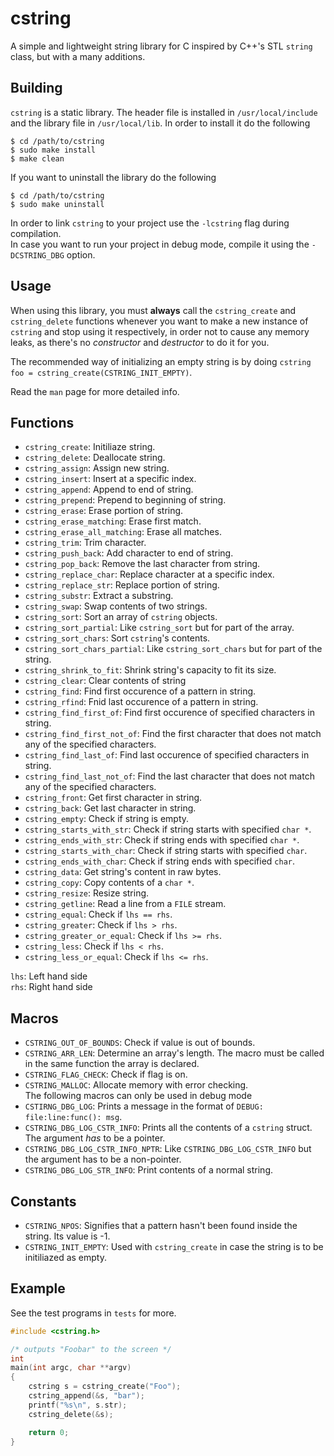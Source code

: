 # cstring

A simple and lightweight string library for C inspired by C++'s STL `string` class,
but with a many additions.

## Building

`cstring` is a static library. The header file is installed in `/usr/local/include` and
the library file in `/usr/local/lib`. In order to install it do the following

```shell
$ cd /path/to/cstring
$ sudo make install
$ make clean
```

If you want to uninstall the library do the following

```shell
$ cd /path/to/cstring
$ sudo make uninstall
```

In order to link `cstring` to your project use the `-lcstring` flag during compilation.  
In case you want to run your project in debug mode, compile it using the `-DCSTRING_DBG` option.

## Usage

When using this library, you must **always** call the `cstring_create` and `cstring_delete` 
functions whenever you want to make a new instance of `cstring` and stop using it respectively,
in order not to cause any memory leaks, as there's no *constructor* and *destructor* to do it for you.  

The recommended way of initializing an empty string is by doing `cstring foo = cstring_create(CSTRING_INIT_EMPTY)`.  

Read the `man` page for more detailed info.

## Functions

* `cstring_create`: Initiliaze string.
* `cstring_delete`: Deallocate string.
* `cstring_assign`: Assign new string.
* `cstring_insert`: Insert at a specific index.
* `cstring_append`: Append to end of string.
* `cstring_prepend`: Prepend to beginning of string.
* `cstring_erase`: Erase portion of string.
* `cstring_erase_matching`: Erase first match.
* `cstring_erase_all_matching`: Erase all matches.
* `cstring_trim`: Trim character.
* `cstring_push_back`: Add character to end of string.
* `cstring_pop_back`: Remove the last character from string.
* `cstring_replace_char`: Replace character at a specific index.
* `cstring_replace_str`: Replace portion of string.
* `cstring_substr`: Extract a substring.
* `cstring_swap`: Swap contents of two strings.
* `cstring_sort`: Sort an array of `cstring` objects.
* `cstring_sort_partial`: Like `cstring_sort` but for part of the array.
* `cstring_sort_chars`: Sort `cstring`'s contents.
* `cstring_sort_chars_partial`: Like `cstring_sort_chars` but for part of the string.
* `cstring_shrink_to_fit`: Shrink string's capacity to fit its size.
* `cstring_clear`: Clear contents of string
* `cstring_find`: Find first occurence of a pattern in string.
* `cstring_rfind`: Fnid last occurence of a pattern in string.
* `cstring_find_first_of`: Find first occurence of specified characters in string.
* `cstring_find_first_not_of`: Find the first character that does not match any of the specified characters.
* `cstring_find_last_of`: Find last occurence of specified characters in string.
* `cstring_find_last_not_of`: Find the last character that does not match any of the specified characters.
* `cstring_front`: Get first character in string.
* `cstring_back`: Get last character in string.
* `cstring_empty`: Check if string is empty.
* `cstring_starts_with_str`: Check if string starts with specified `char *`.
* `cstring_ends_with_str`: Check if string ends with specified `char *`.
* `cstring_starts_with_char`: Check if string starts with specified `char`.
* `cstring_ends_with_char`: Check if string ends with specified `char`.
* `cstring_data`: Get string's content in raw bytes.
* `cstring_copy`: Copy contents of a `char *`.
* `cstring_resize`: Resize string.
* `cstring_getline`: Read a line from a `FILE` stream.
* `cstring_equal`: Check if `lhs == rhs`.
* `cstring_greater`: Check if `lhs > rhs`.
* `cstring_greater_or_equal`: Check if `lhs >= rhs`.
* `cstring_less`: Check if `lhs < rhs`.
* `cstring_less_or_equal`: Check if `lhs <= rhs`.

`lhs`: Left hand side  
`rhs`: Right hand side

## Macros

* `CSTRING_OUT_OF_BOUNDS`: Check if value is out of bounds.
* `CSTRING_ARR_LEN`: Determine an array's length. The macro must be called in the same function the array is declared.
* `CSTRING_FLAG_CHECK`: Check if flag is on.
* `CSTRING_MALLOC`: Allocate memory with error checking.  
The following macros can only be used in debug mode
* `CSTIRNG_DBG_LOG`: Prints a message in the format of `DEBUG: file:line:func(): msg`.
* `CSTRING_DBG_LOG_CSTR_INFO`: Prints all the contents of a `cstring` struct. The argument *has* to be a pointer.
* `CSTRING_DBG_LOG_CSTR_INFO_NPTR`: Like `CSTRING_DBG_LOG_CSTR_INFO` but the argument has to be a non-pointer.
* `CSTRING_DBG_LOG_STR_INFO`: Print contents of a normal string.

## Constants

* `CSTRING_NPOS`: Signifies that a pattern hasn't been found inside the string. Its value is -1.
* `CSTRING_INIT_EMPTY`: Used with `cstring_create` in case the string is to be initiliazed as empty.

## Example

See the test programs in `tests` for more.

```c
#include <cstring.h>

/* outputs "Foobar" to the screen */
int
main(int argc, char **argv)
{
    cstring s = cstring_create("Foo");
    cstring_append(&s, "bar");
    printf("%s\n", s.str);
    cstring_delete(&s);

    return 0;
}
```
